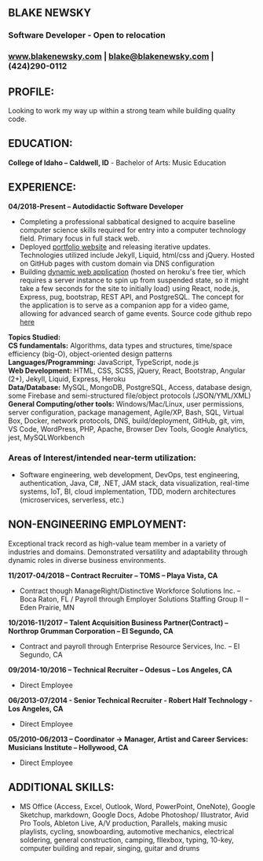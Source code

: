 [//]: # (OPEN THIS FILE IN A WEB BROWSER)

## **BLAKE NEWSKY**  
### Software Developer - Open to relocation  
### <a href="https://www.blakenewsky.com/" target="_blank">www.blakenewsky.com</a> | [blake@blakenewsky.com](mailto:blake@blakenewsky.com) | (424)290-0112  
  
## **PROFILE:**  
Looking to work my way up within a strong team while building quality code.  

## **EDUCATION:**  
**College of Idaho – Caldwell, ID** - Bachelor of Arts: Music Education  

## **EXPERIENCE:**  
**04/2018-Present – Autodidactic Software Developer**  

- Completing a professional sabbatical designed to acquire baseline computer science skills 
required for entry into a computer technology field. Primary focus in full stack web.  
- Deployed <a href="https://www.blakenewsky.tech" target="_blank">portfolio website</a> and releasing iterative 
updates. Technologies utilized include Jekyll, Liquid, html/css and jQuery. Hosted on GitHub pages 
with custom domain via DNS configuration  
- Building <a href="https://race-game.herokuapp.com" target="_blank">dynamic web application</a> (hosted on heroku's free 
tier, which requires a server instance to spin up from suspended state, so it might take a few seconds 
for the site to initially load) using React, node.js, Express, pug, bootstrap, REST API, and PostgreSQL. 
The concept for the application is to serve as a companion app for a video game, allowing for advanced 
search of game events. Source code github repo <a href="https://github.com/blakemade/race-game" target="_blank">here</a>

**Topics Studied:**  
**CS fundamentals:** Algorithms, data types and structures, time/space efficiency (big-O), object-oriented design patterns  
**Languages/Programming:** JavaScript, TypeScript, node.js  
**Web Development:** HTML, CSS, SCSS, jQuery, React, Bootstrap, Angular (2+), Jekyll, Liquid, Express, Heroku  
**Data/Database:** MySQL, MongoDB, PostgreSQL, Access, database design, some Firebase and semi-structured file/object protocols (JSON/YML/XML)  
**General Computing/other tools:** Windows/Mac/Linux, user permissions, server configuration, package management, 
Agile/XP, Bash, SQL, Virtual Box, Docker, network protocols, DNS, build/deployment, GitHub, git, vim, VS Code, 
WordPress, PHP, Apache, Browser Dev Tools, Google Analytics, jest, MySQLWorkbench

### **Areas of Interest/intended near-term utilization:**  
- Software engineering, web development, DevOps, test engineering, authentication, Java, C#, .NET, JAM stack, data 
visualization, real-time systems, IoT, BI, cloud implementation, TDD, modern architectures (microservices, serverless, etc.)  

## **NON-ENGINEERING EMPLOYMENT:**  
Exceptional track record as high-value team member in a variety of industries and domains. Demonstrated versatility and 
adaptability through dynamic roles in diverse business environments.

**11/2017-04/2018 – Contract Recruiter – TOMS – Playa Vista, CA**  
- Contract though ManageRight/Distinctive Workforce Solutions Inc. – Boca Raton, FL / Payroll through Employer Solutions Staffing Group II – Eden Prairie, MN

**10/2016-11/2017 – Talent Acquisition Business Partner(Contract) – Northrop Grumman Corporation – El Segundo, CA**  
- Contract and payroll through Enterprise Resource Services, Inc. – El Segundo, CA

**09/2014-10/2016 – Technical Recruiter – Odesus – Los Angeles, CA**  
- Direct Employee

**06/2013-07/2014 - Senior Technical Recruiter - Robert Half Technology - Los Angeles, CA**  
- Direct Employee

**05/2010-06/2013 – Coordinator -> Manager, Artist and Career Services:  Musicians Institute – Hollywood, CA**  
- Direct Employee

## **ADDITIONAL SKILLS:**  
- MS Office (Access, Excel, Outlook, Word, PowerPoint, OneNote), Google Sketchup, markdown, Google Docs, Adobe Photoshop/
Illustrator, Avid Pro Tools, Ableton Live, A/V production, Parallels, making music playlists, cycling, snowboarding, 
automotive mechanics, electrical soldering, general construction, camping, fllexbox, typing, 10-key, computer building 
and repair, singing, guitar and drums  



